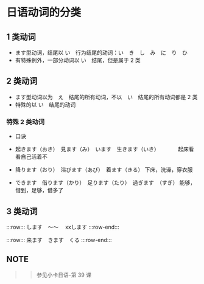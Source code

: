 # 日语动词的分类  

## 1 类动词  

* ます型动词，结尾以 い　行为结尾的动词：い　き　し　み　に　り　ひ
* 有特殊例外，一部分动词以 い　结尾，但是属于 2 类

## 2 类动词 

* ます型动词以为　え　结尾的所有动词，不以　い　结尾的所有动词都是 2 类
* 特殊的以 い　结尾的动词

### 特殊 2 类动词

* 口诀

* 起きます（おき）　見ます（み）　います　生きます（いき）　　　　起床看看自己活着不
* 降ります（おり）　浴びます（あび）　着ます（きる）              下床，洗澡，穿衣服
* できます　借ります（かり）　足ります（たり）　過ぎます　（すぎ）  能够，借到，足够，借多了

## 3 类动词

 :::row:::
    します　〜〜　 xxします
 :::row-end:::

 :::row:::
    来ます　きます　くる
 :::row-end:::

## NOTE

>> 参见小卡日语-第 39 课
